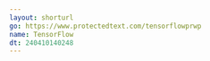 ```yaml
---
layout: shorturl
go: https://www.protectedtext.com/tensorflowprwp
name: TensorFlow
dt: 240410140248
---
```

